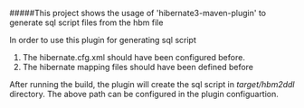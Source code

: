 #####This project shows the usage of 'hibernate3-maven-plugin' to generate sql script files from the hbm file

In order to use this plugin for generating sql script

1. The hibernate.cfg.xml should have been configured before.
2. The hibernate mapping files should have been defined before


After running the build, the plugin will create the sql script in _target/hbm2ddl_ directory. The above path can be configured in the plugin configuartion.